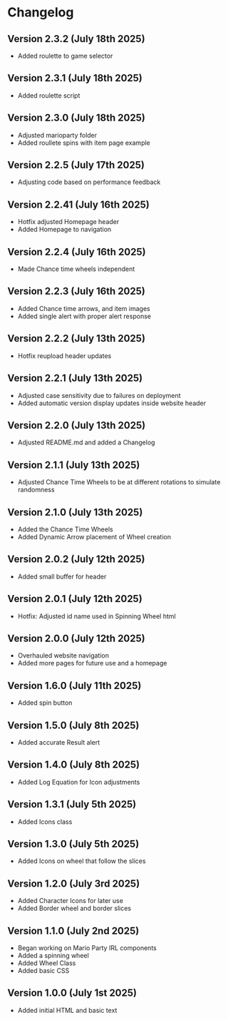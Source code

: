 # Changelog
## Version 2.3.2 (July 18th 2025)
* Added roulette to game selector

## Version 2.3.1 (July 18th 2025)
* Added roulette script

## Version 2.3.0 (July 18th 2025)
* Adjusted marioparty folder
* Added roullete spins with item page example 

## Version 2.2.5 (July 17th 2025)
* Adjusting code based on performance feedback

## Version 2.2.41 (July 16th 2025)
* Hotfix adjusted Homepage header
* Added Homepage to navigation 

## Version 2.2.4 (July 16th 2025)
* Made Chance time wheels independent 

## Version 2.2.3 (July 16th 2025)
* Added Chance time arrows, and item images
* Added single alert with proper alert response

## Version 2.2.2 (July 13th 2025)
* Hotfix reupload header updates

## Version 2.2.1 (July 13th 2025)
* Adjusted case sensitivity due to failures on deployment
* Added automatic version display updates inside website header 

## Version 2.2.0 (July 13th 2025)
* Adjusted README.md and added a Changelog

## Version 2.1.1 (July 13th 2025)
* Adjusted Chance Time Wheels to be at different rotations to simulate randomness

## Version 2.1.0 (July 13th 2025)
* Added the Chance Time Wheels
* Added Dynamic Arrow placement of Wheel creation

## Version 2.0.2 (July 12th 2025)
* Added small buffer for header

## Version 2.0.1 (July 12th 2025)
* Hotfix: Adjusted id name used in Spinning Wheel html

## Version 2.0.0 (July 12th 2025)
* Overhauled website navigation
* Added more pages for future use and a homepage

## Version 1.6.0 (July 11th 2025)
* Added spin button

## Version 1.5.0 (July 8th 2025)
* Added accurate Result alert

## Version 1.4.0 (July 8th 2025)
* Added Log Equation for Icon adjustments

## Version 1.3.1 (July 5th 2025)
* Added Icons class

## Version 1.3.0 (July 5th 2025)
* Added Icons on wheel that follow the slices

## Version 1.2.0 (July 3rd 2025)
* Added Character Icons for later use
* Added Border wheel and border slices

## Version 1.1.0 (July 2nd 2025)
* Began working on Mario Party IRL components
* Added a spinning wheel
* Added Wheel Class
* Added basic CSS

## Version 1.0.0 (July 1st 2025)
* Added initial HTML and basic text